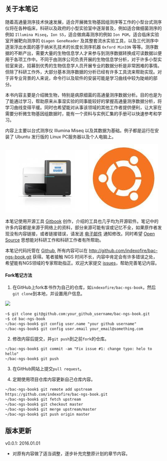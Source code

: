 ## 关于本笔记

随着高通量测序技术快速发展，适合开展微生物基因组测序等工作的小型台式测序仪将在各种临床，科研以及政府的小型实验室中逐渐普及，例如适合做细菌测序的例如 `Illumina Miseq`，`Ion S5`，适合做病毒测序的例如 `Ion PGM`，适合临床实验室开展靶向测序的 `Qiagen GeneReader` 及其整套流水实验工具，以及三代测序中逐渐浮出水面的基于纳米孔技术的长度长测序机器 `Oxford MinION` 等等。测序数据的不断产出，需要大量的生物信息学人才来参与到测序数据转换成可读数据以便用于各项工作中。不同于由测序公司负责开展的生物信息学分析，对于许多小型实验室来说，招募到优秀的生物信息学人员开展专业的数据分析是非常困难的事情。但除了科研工作外，大部分基本测序数据的分析已经有许多工具流来帮助实现。对于非专业背景的人来说，命令行以及软件的安装可能是学习曲线中较为陡峭的部分。

本书内容主要是介绍微生物，特别是病原细菌的高通量测序数据分析。目的也是为了能通过学习，帮助原来从事湿实验的同事能较好的掌握高通量测序数据分析，将学习曲线变得平缓。同时也希望能对从事该领域的其他工作者提供便利，让大家在需要分析微生物基因组数据时，能有一个资料与实例汇集的手册可以快速参考和学习。

内容上主要以台式测序仪 Illumina Miseq 以及其数据为基础。例子都是运行在安装了 Ubuntu 发行版的 Linux PC服务器以及个人电脑上。

![](assets/img/miseq.jpg) ![](assets/img/ubuntu.jpg)

本笔记使用开源工具 [Gitbook][] 创作，介绍的工具也几乎均为开源软件。笔记中的许多内容都是来源于网络上的资料，部分来源可能有误或记忆不全，如果原作者发现没有内容链接，或者链接错误，请发送 [电子邮件](mailto:indexofire@gmail.com) 通知修改。同时希望 [Open Source][] 思想能对科研工作和科研工作者有所帮助。

本笔记代码托管在 [Github][], 所有内容可以在 http://github.com/indexofire/bac-ngs-book.git 获得。笔者接触 NGS 时间不长，内容中肯定会有许多错误之处，希望能有NGS领域的专家帮助指正。欢迎大家提交 [issues](https://github.com/indexofire/bac-ngs-book/issues)，帮助完善笔记内容。

#### Fork笔记方法

1. 在GitHub上fork本书作为自己的仓库，如`indexofire/bac-ngs-book`，然后`git clone`到本地，并设置用户信息。

![](assets/img/fork.jpg)
```
~$ git clone git@github.com:your_github_username/bac-ngs-book.git
~$ cd bac-ngs-book
~/bac-ngs-book$ git config user.name "your github username"
~/bac-ngs-book$ git config user.email your_email@something.com
```

2. 修改内容后提交，并`git push`到之前`fork`的仓库。
```
~/bac-ngs-book$ git commit -am "Fix issue #1: change typo: helo to hello"
~/bac-ngs-book$ git push
```

3. 在GitHub网站上提交`pull request`。

4. 定期使用项目仓库内容更新自己仓库内容。
```
~/bac-ngs-book$ git remote add upstream https://github.com/indexofire/bac-ngs-book.git
~/bac-ngs-book$ git fetch upstream
~/bac-ngs-book$ git checkout master
~/bac-ngs-book$ git merge upstream/master
~/bac-ngs-book$ git push origin master
```

## 版本更新

v0.0.1: 2016.01.01

 * 对原有内容做了适当调整，逐步补充完整原计划的章节内容。

[Linux]: http://www.linux.com/ "Linux"
[Illumina]: http://www.illumina.com/ "Illumina"
[MiSeq]: http://www.illumina.com/search.ilmn?search=MiSeq&Pg=1&ilmn_search_btn.x=1 "MiSeq"
[gitbook]: http://www.gitbook.io/ "Git Book"
[Open Source]: http://opensource.org/ "开源思想"
[Linux]: http://www.linux.com/ "Linux"
[Github]: https://www.github.com/ "Github"
